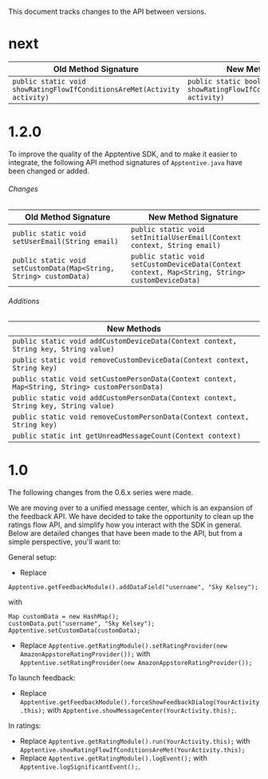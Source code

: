 This document tracks changes to the API between versions.

# next
| Old Method Signature | New Method Signature |
| -------------------- | -------------------- |
| `public static void showRatingFlowIfConditionsAreMet(Activity activity)` | `public static boolean showRatingFlowIfConditionsAreMet(Activity activity)`

# 1.2.0

To improve the quality of the Apptentive SDK, and to make it easier to integrate, the following API method signatures of `Apptentive.java` have been changed or added.

###### Changes
| Old Method Signature | New Method Signature |
| -------------------- | -------------------- |
| `public static void setUserEmail(String email)` | `public static void setInitialUserEmail(Context context, String email)`
| `public static void setCustomData(Map<String, String> customData)` | `public static void setCustomDeviceData(Context context, Map<String, String> customDeviceData)` |

###### Additions
| New Methods |
| ----------- |
| `public static void addCustomDeviceData(Context context, String key, String value)` |
| `public static void removeCustomDeviceData(Context context, String key)` |
| `public static void setCustomPersonData(Context context, Map<String, String> customPersonData)` |
| `public static void addCustomPersonData(Context context, String key, String value)` |
| `public static void removeCustomPersonData(Context context, String key)` |
| `public static int getUnreadMessageCount(Context context)` |

# 1.0

The following changes from the 0.6.x series were made.

We are moving over to a unified message center, which is an expansion of the feedback API. We have decided to take the opportunity to clean up the ratings flow API, and simplify how you interact with the SDK in general. Below are detailed changes that have been made to the API, but from a simple perspective, you'll want to:

General setup:

* Replace

`Apptentive.getFeedbackModule().addDataField("username", "Sky Kelsey");`

with

<pre><code>Map<String, String> customData = new HashMap<String, String>();
customData.put("username", "Sky Kelsey");
Apptentive.setCustomData(customData);
</code></pre>

* Replace `Apptentive.getRatingModule().setRatingProvider(new AmazonAppstoreRatingProvider());` with `Apptentive.setRatingProvider(new AmazonAppstoreRatingProvider());`

To launch feedback:

* Replace `Apptentive.getFeedbackModule().forceShowFeedbackDialog(YourActivity.this);` with `Apptentive.showMessageCenter(YourActivity.this);`.

In ratings:

* Replace `Apptentive.getRatingModule().run(YourActivity.this);` with `Apptentive.showRatingFlowIfConditionsAreMet(YourActivity.this);`
* Replace `Apptentive.getRatingModule().logEvent();` with `Apptentive.logSignificantEvent();`.
